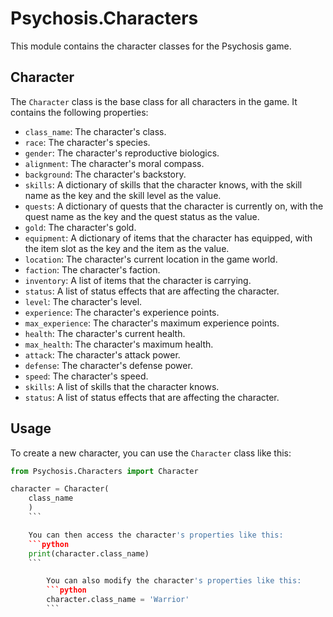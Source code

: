 # Psychosis.Characters

This module contains the character classes for the Psychosis game.

## Character

The `Character` class is the base class for all characters in the game. It contains the following properties:

- `class_name`: The character's class.
- `race`: The character's species.
- `gender`: The character's reproductive biologics.
- `alignment`: The character's moral compass.
- `background`: The character's backstory.
- `skills`: A dictionary of skills that the character knows, with the skill name as the key and the skill level as the value.
- `quests`: A dictionary of quests that the character is currently on, with the quest name as the key and the quest status as the value.
- `gold`: The character's gold.
- `equipment`: A dictionary of items that the character has equipped, with the item slot as the key and the item as the value.
- `location`: The character's current location in the game world.
- `faction`: The character's faction.
- `inventory`: A list of items that the character is carrying.
- `status`: A list of status effects that are affecting the character.
- `level`: The character's level.
- `experience`: The character's experience points.
- `max_experience`: The character's maximum experience points.
- `health`: The character's current health.
- `max_health`: The character's maximum health.
- `attack`: The character's attack power.
- `defense`: The character's defense power.
- `speed`: The character's speed.
- `skills`: A list of skills that the character knows.
- `status`: A list of status effects that are affecting the character.


## Usage

To create a new character, you can use the `Character` class like this:

```python
from Psychosis.Characters import Character

character = Character(
	class_name
	)
	```

	You can then access the character's properties like this:
	```python
	print(character.class_name)
	```

		You can also modify the character's properties like this:
		```python
		character.class_name = 'Warrior'
		```